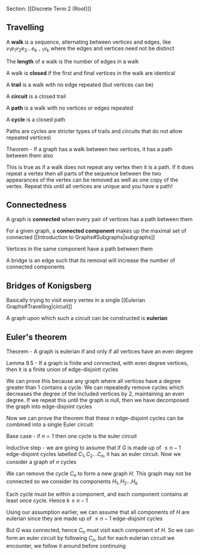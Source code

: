Section: [[Discrete Term 2 (Root)]]
## Travelling

A **walk** is a sequence, alternating between vertices and edges, like $v_1e_1v_2e_2\dots e_{k-1}v_k$ where the edges and vertices need not be distinct

The **length** of a walk is the number of edges in a walk

A walk is **closed** if the first and final vertices in the walk are identical

A **trail** is a walk with no edge repeated (but vertices can be)

A **circuit** is a closed trail

A **path** is a walk with no vertices or edges repeated

A **cycle** is a closed path

Paths are cycles are stricter types of trails and circuits that do not allow repeated vertices\

Theorem - If a graph has a walk between two vertices, it has a path between them also

This is true as if a walk does not repeat any vertex then it is a path. If it does repeat a vertex then all parts of the sequence between the two appearances of the vertex can be removed as well as one copy of the vertex. Repeat this until all vertices are unique and you have a path!
## Connectedness

A graph is **connected** when every pair of vertices has a path between them

For a given graph, a **connected component** makes up the maximal set of connected [[Introduction to Graphs#Subgraphs|subgraphs]]

Vertices in the same component have a path between them

A bridge is an edge such that its removal will increase the number of connected components
## Bridges of Konigsberg

Basically trying to visit every vertex in a single [[Eulerian Graphs#Travelling|circuit]]

A graph upon which such a circuit can be constructed is **eulerian**
## Euler's theorem

Theorem - A graph is eulerian if and only if all vertices have an even degree

Lemma 9.5 - If a graph is finite and connected, with even degree vertices, then it is a finite union of edge-disjoint cycles

We can prove this because any graph where all vertices have a degree greater than 1 contains a cycle. We can repeatedly remove cycles which decreases the degree of the included vertices by 2, maintaining an even degree. If we repeat this until the graph is null, then we have decomposed the graph into edge-disjoint cycles

Now we can prove the theorem that these $n$ edge-disjoint cycles can be combined into a single Euler circuit:

Base case - if $n=1$ then one cycle is the euler circuit

Inductive step - we are going to assume that if $G$ is made up of $\leq n-1$ edge-disjoint cycles labelled $C_1,C_2\dots C_n$, it has an euler circuit. Now we consider a graph of $n$ cycles

We can remove the cycle $C_n$ to form a new graph $H$. This graph may not be connected so we consider its components $H_1,H_2\dots H_k$

Each cycle must be within a component, and each component contains at least once cycle. Hence $k\leq n-1$

Using our assumption earlier, we can assume that all components of $H$ are eulerian since they are made up of $\leq n-1$ edge-disjoint cycles

But $G$ was connected, hence $C_n$ must visit each component of $H$. So we can form an euler circuit by following $C_n$, but for each eulerian circuit we encounter, we follow it around before continuing